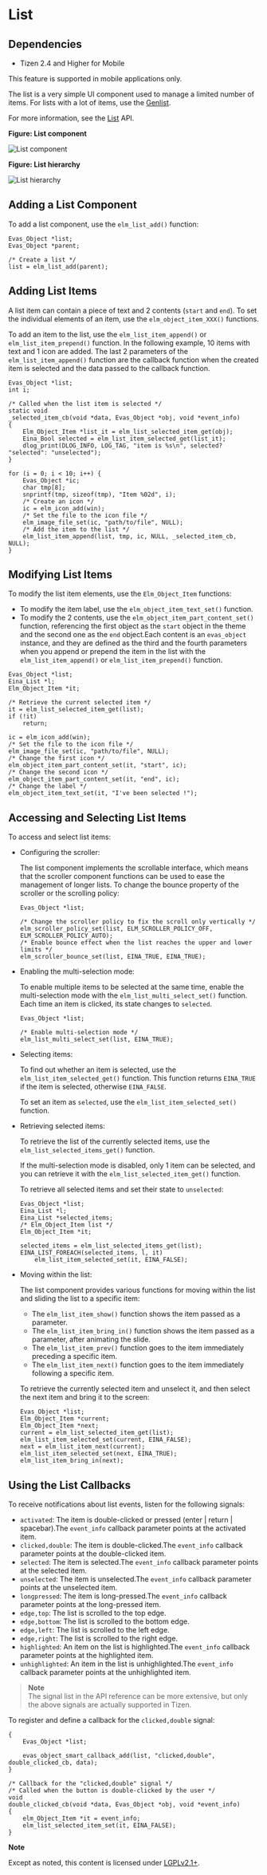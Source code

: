 # List

## Dependencies

- Tizen 2.4 and Higher for Mobile

This feature is supported in mobile applications only.

The list is a very simple UI component used to manage a limited number of items. For lists with a lot of items, use the [Genlist](component-genlist-mn.md).

For more information, see the [List](../../../../../org.tizen.native.mobile.apireference/group__Elm__List.html) API.

**Figure: List component**

![List component](./media/list.png)

**Figure: List hierarchy**

![List hierarchy](./media/list_tree.png)

## Adding a List Component

To add a list component, use the `elm_list_add()` function:

```
Evas_Object *list;
Evas_Object *parent;

/* Create a list */
list = elm_list_add(parent);
```

## Adding List Items

A list item can contain a piece of text and 2 contents (`start` and `end`). To set the individual elements of an item, use the `elm_object_item_XXX()` functions.

To add an item to the list, use the `elm_list_item_append()` or `elm_list_item_prepend()` function. In the following example, 10 items with text and 1 icon are added. The last 2 parameters of the `elm_list_item_append()` function are the callback function when the created item is selected and the data passed to the callback function.

```
Evas_Object *list;
int i;

/* Called when the list item is selected */
static void
_selected_item_cb(void *data, Evas_Object *obj, void *event_info)
{
    Elm_Object_Item *list_it = elm_list_selected_item_get(obj);
    Eina_Bool selected = elm_list_item_selected_get(list_it);
    dlog_print(DLOG_INFO, LOG_TAG, "item is %s\n", selected? "selected": "unselected");
}

for (i = 0; i < 10; i++) {
    Evas_Object *ic;
    char tmp[8];
    snprintf(tmp, sizeof(tmp), "Item %02d", i);
    /* Create an icon */
    ic = elm_icon_add(win);
    /* Set the file to the icon file */
    elm_image_file_set(ic, "path/to/file", NULL);
    /* Add the item to the list */
    elm_list_item_append(list, tmp, ic, NULL, _selected_item_cb, NULL);
}
```

## Modifying List Items

To modify the list item elements, use the `Elm_Object_Item` functions:

- To modify the item label, use the `elm_object_item_text_set()` function.
- To modify the 2 contents, use the `elm_object_item_part_content_set()` function, referencing the first object as the `start` object in the theme and the second one as the `end` object.Each content is an `evas_object` instance, and they are defined as the third and the fourth parameters when you append or prepend the item in the list with the `elm_list_item_append()` or `elm_list_item_prepend()` function.

```
Evas_Object *list;
Eina_List *l;
Elm_Object_Item *it;

/* Retrieve the current selected item */
it = elm_list_selected_item_get(list);
if (!it)
    return;

ic = elm_icon_add(win);
/* Set the file to the icon file */
elm_image_file_set(ic, "path/to/file", NULL);
/* Change the first icon */
elm_object_item_part_content_set(it, "start", ic);
/* Change the second icon */
elm_object_item_part_content_set(it, "end", ic);
/* Change the label */
elm_object_item_text_set(it, "I've been selected !");
```

## Accessing and Selecting List Items

To access and select list items:

- Configuring the scroller:

  The list component implements the scrollable interface, which means that the scroller component functions can be used to ease the management of longer lists. To change the bounce property of the scroller or the scrolling policy:

  ```
  Evas_Object *list;

  /* Change the scroller policy to fix the scroll only vertically */
  elm_scroller_policy_set(list, ELM_SCROLLER_POLICY_OFF, ELM_SCROLLER_POLICY_AUTO);
  /* Enable bounce effect when the list reaches the upper and lower limits */
  elm_scroller_bounce_set(list, EINA_TRUE, EINA_TRUE);
  ```

- Enabling the multi-selection mode:

  To enable multiple items to be selected at the same time, enable the multi-selection mode with the `elm_list_multi_select_set()` function. Each time an item is clicked, its state changes to `selected`.

  ```
  Evas_Object *list;

  /* Enable multi-selection mode */
  elm_list_multi_select_set(list, EINA_TRUE);
  ```

- Selecting items:

  To find out whether an item is selected, use the `elm_list_item_selected_get()` function. This function returns `EINA_TRUE` if the item is selected, otherwise `EINA_FALSE`.

  To set an item as `selected`, use the `elm_list_item_selected_set()` function.

- Retrieving selected items:

  To retrieve the list of the currently selected items, use the `elm_list_selected_items_get()` function.

  If the multi-selection mode is disabled, only 1 item can be selected, and you can retrieve it with the `elm_list_selected_item_get()` function.

  To retrieve all selected items and set their state to `unselected`:

  ```
  Evas_Object *list;
  Eina_List *l;
  Eina_List *selected_items;
  /* Elm_Object_Item list */
  Elm_Object_Item *it;

  selected_items = elm_list_selected_items_get(list);
  EINA_LIST_FOREACH(selected_items, l, it)
      elm_list_item_selected_set(it, EINA_FALSE);
  ```

- Moving within the list:

  The list component provides various functions for moving within the list and sliding the list to a specific item:

  - The `elm_list_item_show()` function shows the item passed as a parameter.
  - The `elm_list_item_bring_in()` function shows the item passed as a parameter, after animating the slide.
  - The `elm_list_item_prev()` function goes to the item immediately preceding a specific item.
  - The `elm_list_item_next()` function goes to the item immediately following a specific item.

  To retrieve the currently selected item and unselect it, and then select the next item and bring it to the screen:

  ```
  Evas_Object *list;
  Elm_Object_Item *current;
  Elm_Object_Item *next;
  current = elm_list_selected_item_get(list);
  elm_list_item_selected_set(current, EINA_FALSE);
  next = elm_list_item_next(current);
  elm_list_item_selected_set(next, EINA_TRUE);
  elm_list_item_bring_in(next);
  ```

## Using the List Callbacks

To receive notifications about list events, listen for the following signals:

- `activated`: The item is double-clicked or pressed (enter | return | spacebar).The `event_info` callback parameter points at the activated item.
- `clicked,double`: The item is double-clicked.The `event_info` callback parameter points at the double-clicked item.
- `selected`: The item is selected.The `event_info` callback parameter points at the selected item.
- `unselected`: The item is unselected.The `event_info` callback parameter points at the unselected item.
- `longpressed`: The item is long-pressed.The `event_info` callback parameter points at the long-pressed item.
- `edge,top`: The list is scrolled to the top edge.
- `edge,bottom`: The list is scrolled to the bottom edge.
- `edge,left`: The list is scrolled to the left edge.
- `edge,right`: The list is scrolled to the right edge.
- `highlighted`: An item on the list is highlighted.The `event_info` callback parameter points at the highlighted item.
- `unhighlighted`: An item in the list is unhighlighted.The `event_info` callback parameter points at the unhighlighted item.

> **Note**  
> The signal list in the API reference can be more extensive, but only the above signals are actually supported in Tizen.

To register and define a callback for the `clicked,double` signal:

```
{
    Evas_Object *list;

    evas_object_smart_callback_add(list, "clicked,double", double_clicked_cb, data);
}

/* Callback for the "clicked,double" signal */
/* Called when the button is double-clicked by the user */
void
double_clicked_cb(void *data, Evas_Object *obj, void *event_info)
{
    elm_Object_Item *it = event_info;
    elm_list_selected_item_set(it, EINA_FALSE);
}
```

**Note**

Except as noted, this content is licensed under [LGPLv2.1+](http://opensource.org/licenses/LGPL-2.1).